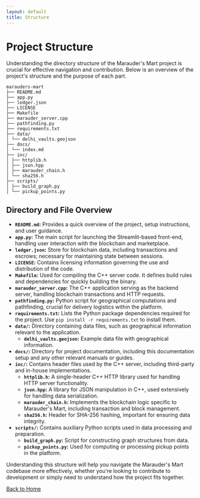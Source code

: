 ```yaml
---
layout: default
title: Structure
---
```


# Project Structure

Understanding the directory structure of the Marauder's Mart project is crucial for effective navigation and contribution. Below is an overview of the project's structure and the purpose of each part.
```
marauders-mart
├── README.md
├── app.py
├── ledger.json
├── LICENSE
├── Makefile
├── marauder_server.cpp
├── pathfinding.py
├── requirements.txt
├── data/
│ └── delhi_vaults.geojson
├── docs/
│ └── index.md
├── inc/
│ ├── httplib.h
│ ├── json.hpp
│ ├── marauder_chain.h
│ └── sha256.h
├── scripts/
│ ├── build_graph.py
│ └── pickup_points.py
```
## Directory and File Overview

- **`README.md`:** Provides a quick overview of the project, setup instructions, and user guidance.
- **`app.py`:** The main script for launching the Streamlit-based front-end, handling user interaction with the blockchain and marketplace.
- **`ledger.json`:** Store for blockchain data, including transactions and escrows; necessary for maintaining state between sessions.
- **`LICENSE`:** Contains licensing information governing the use and distribution of the code.
- **`Makefile`:** Used for compiling the C++ server code. It defines build rules and dependencies for quickly building the binary.
- **`marauder_server.cpp`:** The C++ application serving as the backend server, handling blockchain transactions and HTTP requests.
- **`pathfinding.py`:** Python script for geographical computations and pathfinding, crucial for delivery logistics within the platform.
- **`requirements.txt`:** Lists the Python package dependencies required for the project. Use `pip install -r requirements.txt` to install them.
- **`data/`:** Directory containing data files, such as geographical information relevant to the application.
  - **`delhi_vaults.geojson`:** Example data file with geographical information.
- **`docs/`:** Directory for project documentation, including this documentation setup and any other relevant manuals or guides.
- **`inc/`:** Contains header files used by the C++ server, including third-party and in-house implementations.
  - **`httplib.h`:** A single-header C++ HTTP library used for handling HTTP server functionality.
  - **`json.hpp`:** A library for JSON manipulation in C++, used extensively for handling data serialization.
  - **`marauder_chain.h`:** Implements the blockchain logic specific to Marauder's Mart, including transaction and block management.
  - **`sha256.h`:** Header for SHA-256 hashing, important for ensuring data integrity.
- **`scripts/`:** Contains auxiliary Python scripts used in data processing and preparation.
  - **`build_graph.py`:** Script for constructing graph structures from data.
  - **`pickup_points.py`:** Used for computing or processing pickup points in the platform.

Understanding this structure will help you navigate the Marauder's Mart codebase more effectively, whether you're looking to contribute to development or simply need to understand how the project fits together.

[Back to Home](index.md)
